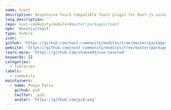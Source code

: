 ```yaml
---
name: toast
description: Responsive Touch Compatible Toast plugin for Nuxt.js using vue-toasted
long_description: ''
repo: nuxt-community/modules#master/packages/toast
npm: '@nuxtjs/toast'
type: module
icon: ''
github: 'https://github.com/nuxt-community/modules/tree/master/packages/toast'
website: 'https://github.com/nuxt-community/modules/tree/master/packages/toast'
learn_more: 'https://github.com/shakee93/vue-toasted'
keywords: []
categories:
  - libraries
labels:
  - community
maintainers:
  - name: Pooya Parsa
    github: pi0
    twitter: _pi0_
    avatar: 'https://github.com/pi0.png'
---
```

